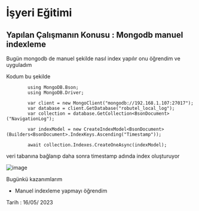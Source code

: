# İşyeri Eğitimi


## Yapılan Çalışmanın Konusu :   Mongodb manuel indexleme 

Bugün mongodb de manuel şekilde nasıl index yapılır onu öğrendim ve uyguladım



Kodum bu şekilde


            using MongoDB.Bson;
            using MongoDB.Driver;

            var client = new MongoClient("mongodb://192.168.1.107:27017");
            var database = client.GetDatabase("robutel_local_log");
            var collection = database.GetCollection<BsonDocument>("NavigationLog");

            var indexModel = new CreateIndexModel<BsonDocument>(Builders<BsonDocument>.IndexKeys.Ascending("Timestamp"));

            await collection.Indexes.CreateOneAsync(indexModel);



veri tabanına bağlanıp daha sonra timestamp adında index oluşturuyor



 ![image](https://user-images.githubusercontent.com/65457096/234785066-b4f4b99e-59ff-4ad6-9d1c-139e9f5e578f.png)




Bugünkü kazanımlarım
-	Manuel indexleme yapmayı öğrendim



Tarih : 16/05/ 2023












































 	







 





